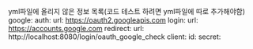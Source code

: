 yml파일에 올리지 않은 정보 목록(코드 테스트 하려면 yml파일에 따로 추가해야함)
google:
  auth:
    url: https://oauth2.googleapis.com
  login:
    url: https://accounts.google.com
  redirect:
    url: http://localhost:8080/login/oauth_google_check
  client:
    id: <google client ID> 
  secret: <google client secret>